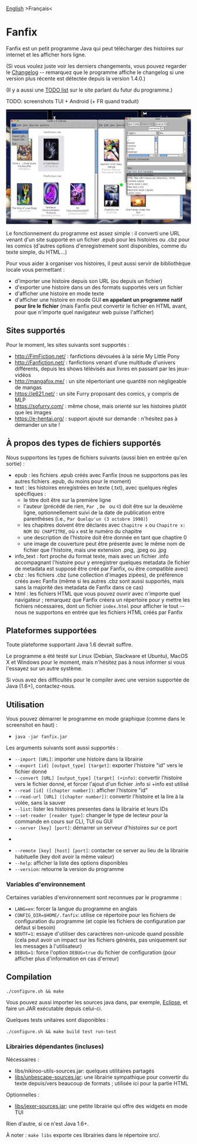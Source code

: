 [English](README.md) >Français<

# Fanfix

Fanfix est un petit programme Java qui peut télécharger des histoires sur internet et les afficher hors ligne.

(Si vous voulez juste voir les derniers changements, vous pouvez regarder le [Changelog](changelog-fr.md) -- remarquez que le programme affiche le changelog si une version plus récente est détectée depuis la version 1.4.0.)

(Il y a aussi une [TODO list](TODO.md) sur le site parlant du futur du programme.)

TODO: screenshots TUI + Android (+ FR quand traduit)

![Main GUI](screenshots/fanfix-1.3.2.png?raw=true "Main GUI")

Le fonctionnement du programme est assez simple : il converti une URL venant d'un site supporté en un fichier .epub pour les histoires ou .cbz pour les comics (d'autres options d'enregistrement sont disponibles, comme du texte simple, du HTML...)

Pour vous aider à organiser vos histoires, il peut aussi servir de bibliothèque locale vous permettant :
- d'importer une histoire depuis son URL (ou depuis un fichier)
- d'exporter une histoire dans un des formats supportés vers un fichier
- d'afficher une histoire en mode texte
- d'afficher une histoire en mode GUI **en appelant un programme natif pour lire le fichier** (mais Fanfix peut convertir le fichier en HTML avant, pour que n'importe quel navigateur web puisse l'afficher)

## Sites supportés

Pour le moment, les sites suivants sont supportés :
- http://FimFiction.net/ : fanfictions dévouées à la série My Little Pony
- http://Fanfiction.net/ : fanfictions venant d'une multitude d'univers différents, depuis les shows télévisés aux livres en passant par les jeux-vidéos
- http://mangafox.me/ : un site répertoriant une quantité non négligeable de mangas
- https://e621.net/ : un site Furry proposant des comics, y compris de MLP
- https://sofurry.com/ : même chose, mais orienté sur les histoires plutôt que les images
- https://e-hentai.org/ : support ajouté sur demande : n'hésitez pas à demander un site !

## À propos des types de fichiers supportés

Nous supportons les types de fichiers suivants (aussi bien en entrée qu'en sortie) :
- epub : les fichiers .epub créés avec Fanfix (nous ne supportons pas les autres fichiers .epub, du moins pour le moment)
- text : les histoires enregistrées en texte (.txt), avec quelques règles spécifiques :
  - le titre doit être sur la première ligne
  - l'auteur (précédé de rien, ```Par ```, ```De ``` ou ```©```) doit être sur la deuxième ligne, optionnellement suivi de la date de publication entre parenthèses (i.e., ```Par Quelqu'un (3 octobre 1998)```)
  - les chapitres doivent être déclarés avec ```Chapitre x``` ou ```Chapitre x: NOM DU CHAPTITRE```, où ```x``` est le numéro du chapitre
  - une description de l'histoire doit être donnée en tant que chaptire 0
  - une image de couverture peut être présente avec le même nom de fichier que l'histoire, mais une extension .png, .jpeg ou .jpg
- info_text : fort proche du format texte, mais avec un fichier .info accompagnant l'histoire pour y enregistrer quelques metadata (le fichier de metadata est supposé être créé par Fanfix, ou être compatible avec)
- cbz : les fichiers .cbz (une collection d'images zipées), de préférence créés avec Fanfix (même si les autres .cbz sont aussi supportés, mais sans la majorité des metadata de Fanfix dans ce cas)
- html : les fichiers HTML que vous pouvez ouvrir avec n'importe quel navigateur ; remarquez que Fanfix créera un répertoire pour y mettre les fichiers nécessaires, dont un fichier ```index.html``` pour afficher le tout -- nous ne supportons en entrée que les fichiers HTML créés par Fanfix

## Plateformes supportées

Toute plateforme supportant Java 1.6 devrait suffire.

Le programme a été testé sur Linux (Debian, Slackware et Ubuntu), MacOS X et Windows pour le moment, mais n'hésitez pas à nous informer si vous l'essayez sur un autre système.

Si vous avez des difficultés pour le compiler avec une version supportée de Java (1.6+), contactez-nous.

## Utilisation

Vous pouvez démarrer le programme en mode graphique (comme dans le screenshot en haut) :
- ```java -jar fanfix.jar```

Les arguments suivants sont aussi supportés :
- ```--import [URL]```: importer une histoire dans la librairie
- ```--export [id] [output_type] [target]```: exporter l'histoire "id" vers le fichier donné
- ```--convert [URL] [output_type] [target] (+info)```: convertir l'histoire vers le fichier donné, et forcer l'ajout d'un fichier .info si +info est utilisé
- ```--read [id] ([chapter number])```: afficher l'histoire "id"
- ```--read-url [URL] ([chapter number])```: convertir l'histoire et la lire à la volée, sans la sauver
- ```--list```: lister les histoires presentes dans la librairie et leurs IDs
- ```--set-reader [reader type]```: changer le type de lecteur pour la commande en cours sur CLI, TUI ou GUI
- ```--server [key] [port]```: démarrer un serveur d'histoires sur ce port
- ```--stop-server [key] [port]: arrêter le serveur distant sur ce port (key doit avoir la même valeur)
- ```--remote [key] [host] [port]```: contacter ce server au lieu de la librairie habituelle (key doit avoir la même valeur)
- ```--help```: afficher la liste des options disponibles
- ```--version```: retourne la version du programme

### Variables d'environnement

Certaines variables d'environnement sont reconnues par le programme :
- ```LANG=en```: forcer la langue du programme en anglais
- ```CONFIG_DIR=$HOME/.fanfix```: utilise ce répertoire pour les fichiers de configuration du programme (et copie les fichiers de configuration par défaut si besoin)
- ```NOUTF=1```: essaye d'utiliser des caractères non-unicode quand possible (cela peut avoir un impact sur les fichiers générés, pas uniquement sur les messages à l'utilisateur)
- ```DEBUG=1```: force l'option ```DEBUG=true``` du fichier de configuration (pour afficher plus d'information en cas d'erreur)

## Compilation

```./configure.sh && make```

Vous pouvez aussi importer les sources java dans, par exemple, [Eclipse](https://eclipse.org/), et faire un JAR exécutable depuis celui-ci.

Quelques tests unitaires sont disponibles :

```./configure.sh && make build test run-test```

### Librairies dépendantes (incluses)

Nécessaires :
- libs/nikiroo-utils-sources.jar: quelques utilitaires partagés
- [libs/unbescape-sources.jar](https://github.com/unbescape/unbescape): une librairie sympathique pour convertir du texte depuis/vers beaucoup de formats ; utilisée ici pour la partie HTML

Optionnelles :
- [libs/jexer-sources.jar](https://github.com/klamonte/jexer): une petite librairie qui offre des widgets en mode TUI

Rien d'autre, si ce n'est Java 1.6+.

À noter : ```make libs``` exporte ces librairies dans le répertoire src/.


